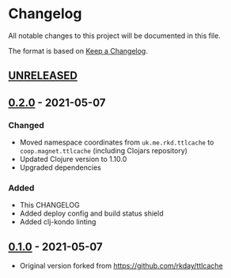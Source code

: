 # Changelog
All notable changes to this project will be documented in this file.

The format is based on [Keep a Changelog](http://keepachangelog.com/en/1.0.0/).

## [UNRELEASED]

## [0.2.0] - 2021-05-07
### Changed
- Moved namespace coordinates from `uk.me.rkd.ttlcache` to `coop.magnet.ttlcache` (including Clojars repository)
- Updated Clojure version to 1.10.0
- Upgraded dependencies

### Added
- This CHANGELOG
- Added deploy config and build status shield
- Added clj-kondo linting

## [0.1.0] - 2021-05-07
- Original version forked from https://github.com/rkday/ttlcache

[UNRELEASED]:  https://github.com/magnetcoop/buddy-auth.jwt-oidc/compare/v0.1.0..HEAD
[0.2.0]: https://github.com/magnetcoop/buddy-auth.jwt-oidc/compare/v0.1.0...v0.2.0
[0.1.0]: https://github.com/magnetcoop/buddy-auth.jwt-oidc/releases/tag/v0.1.0


